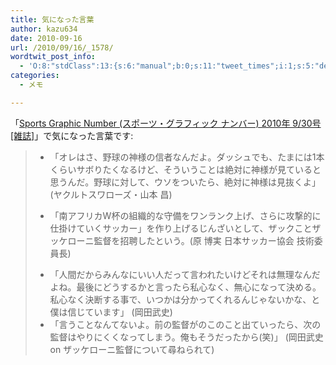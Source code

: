 ```yaml
---
title: 気になった言葉
author: kazu634
date: 2010-09-16
url: /2010/09/16/_1578/
wordtwit_post_info:
  - 'O:8:"stdClass":13:{s:6:"manual";b:0;s:11:"tweet_times";i:1;s:5:"delay";i:0;s:7:"enabled";i:1;s:10:"separation";s:2:"60";s:7:"version";s:3:"3.7";s:14:"tweet_template";b:0;s:6:"status";i:2;s:6:"result";a:0:{}s:13:"tweet_counter";i:2;s:13:"tweet_log_ids";a:1:{i:0;i:5351;}s:9:"hash_tags";a:0:{}s:8:"accounts";a:1:{i:0;s:7:"kazu634";}}'
categories:
  - メモ

---
```

<div class="section">
<p>
    「<a href="http://d.hatena.ne.jp/asin/B0041TA876" onclick="__gaTracker('send', 'event', 'outbound-article', 'http://d.hatena.ne.jp/asin/B0041TA876', 'Sports Graphic Number (スポーツ・グラフィック ナンバー) 2010年 9/30号 [雑誌]');">Sports Graphic Number (スポーツ・グラフィック ナンバー) 2010年 9/30号 [雑誌]</a>」で気になった言葉です:
</p>
  
<blockquote>
<ul>
<li>
        「オレはさ、野球の神様の信者なんだよ。ダッシュでも、たまには1本くらいサボりたくなるけど、そういうことは絶対に神様が見ていると思うんだ。野球に対して、ウソをついたら、絶対に神様は見抜くよ」 (ヤクルトスワローズ・山本 昌)
</li>
</ul>
    
<ul>
<li>
        「南アフリカW杯の組織的な守備をワンランク上げ、さらに攻撃的に仕掛けていくサッカー」を作り上げるじんざいとして、ザックことザッケローニ監督を招聘したという。(原 博実 日本サッカー協会 技術委員長)
</li>
</ul>
    
<ul>
<li>
        「人間だからみんなにいい人だって言われたいけどそれは無理なんだよね。最後にどうするかと言ったら私心なく、無心になって決める。私心なく決断する事で、いつかは分かってくれるんじゃないかな、と僕は信じています」 (岡田武史)
</li>
<li>
        「言うことなんてないよ。前の監督がのこのこと出ていったら、次の監督はやりにくくなってしまう。俺もそうだったから(笑)」 (岡田武史 on ザッケローニ監督について尋ねられて)
</li>
</ul>
</blockquote>
</div>